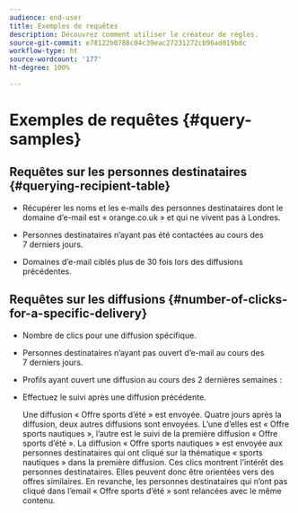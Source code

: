 ```yaml
---
audience: end-user
title: Exemples de requêtes
description: Découvrez comment utiliser le créateur de règles.
source-git-commit: e78122b0788c04c39eac27231272cb96ad019bdc
workflow-type: ht
source-wordcount: '177'
ht-degree: 100%

---
```


# Exemples de requêtes {#query-samples}

## Requêtes sur les personnes destinataires {#querying-recipient-table}

* Récupérer les noms et les e-mails des personnes destinataires dont le domaine d’e-mail est « orange.co.uk » et qui ne vivent pas à Londres.

* Personnes destinataires n’ayant pas été contactées au cours des 7 derniers jours.

* Domaines d’e-mail ciblés plus de 30 fois lors des diffusions précédentes.

## Requêtes sur les diffusions {#number-of-clicks-for-a-specific-delivery}

* Nombre de clics pour une diffusion spécifique.

* Personnes destinataires n’ayant pas ouvert d’e-mail au cours des 7 derniers jours.

* Profils ayant ouvert une diffusion au cours des 2 dernières semaines :

* Effectuez le suivi après une diffusion précédente.

  Une diffusion « Offre sports d’été » est envoyée. Quatre jours après la diffusion, deux autres diffusions sont envoyées. L’une d’elles est « Offre sports nautiques », l’autre est le suivi de la première diffusion « Offre sports d’été ». La diffusion « Offre sports nautiques » est envoyée aux personnes destinataires qui ont cliqué sur la thématique « sports nautiques » dans la première diffusion. Ces clics montrent l’intérêt des personnes destinataires. Elles peuvent donc être orientées vers des offres similaires. En revanche, les personnes destinataires qui n’ont pas cliqué dans l’email « Offre sports d’été » sont relancées avec le même contenu.
